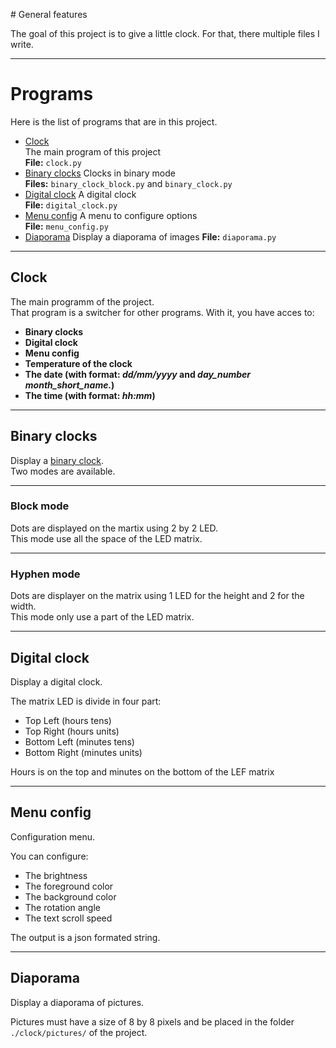 # General features

The goal of this project is to give a little clock.
For that, there multiple files I write.

---

# Programs

Here is the list of programs that are in this project.

- [Clock](#clock "Clock program")  
    The main program of this project  
    **File:** `clock.py`
- [Binary clocks](#binary_clocks "Binary clocks program")
    Clocks in binary mode  
    **Files:** `binary_clock_block.py` and `binary_clock.py`
- [Digital clock](#digital_clock "Digital clock program")
    A digital clock  
    **File:** `digital_clock.py`
- [Menu config](#menu_config "Config program")
    A menu to configure options  
    **File:** `menu_config.py`
- [Diaporama](#diaporama "Diaporama program")
    Display a diaporama of images
    **File:** `diaporama.py`

---

## Clock

The main programm of the project.  
That program is a switcher for other programs.
With it, you have acces to: 

- **Binary clocks**
- **Digital clock**
- **Menu config**
- **Temperature of the clock**
- **The date (with format: *dd/mm/yyyy* and *day_number month_short_name.*)**
- **The time (with format: *hh:mm*)**

---

## Binary clocks

Display a [binary clock](https://en.wikipedia.org/wiki/Binary_clock "Wikipedia - Binary clock").  
Two modes are available.

---

### Block mode

Dots are displayed on the martix using 2 by 2 LED.  
This mode use all the space of the LED matrix.

---

### Hyphen mode

Dots are displayer on the matrix using 1 LED for the height and 2 for the width.  
This mode only use a part of the LED matrix.

---

## Digital clock

Display a digital clock.

The matrix LED is divide in four part:

- Top Left (hours tens)
- Top Right (hours units)
- Bottom Left (minutes tens)
- Bottom Right (minutes units)

Hours is on the top and minutes on the bottom of the LEF matrix

---

## Menu config

Configuration menu.

You can configure:

- The brightness
- The foreground color
- The background color
- The rotation angle
- The text scroll speed

The output is a json formated string.

---

## Diaporama

Display a diaporama of pictures.

Pictures must have a size of 8 by 8 pixels and
be placed in the folder `./clock/pictures/` of the project.
